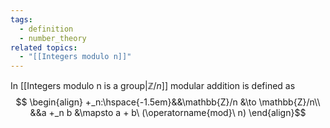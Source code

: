 ```yaml
---
tags:
  - definition
  - number_theory
related topics:
  - "[[Integers modulo n]]"
---
```

In [[Integers modulo n is a group|$\mathbb{Z}/n$]] modular addition is defined as$$
\begin{align}
	+_n:\hspace{-1.5em}&&\mathbb{Z}/n &\to \mathbb{Z}/n\\
	&&a +_n b &\mapsto a + b\ (\operatorname{mod}\ n)
\end{align}$$
